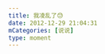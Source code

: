 ```yaml
---
title: 我凌乱了😓
date: 2012-12-29 21:04:31
mCategories: [说说]
type: moment
---
```


<div id="pics-20121229210431"></div>

<script>
var data = [
    {"link": "2012-12-29_000000.jpg", "type": "shuoshuo"}
];
picsRender(data, "pics-20121229210431");
</script>
